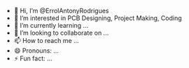 - 👋 Hi, I’m @ErrolAntonyRodrigues
- 👀 I’m interested in PCB Designing, Project Making, Coding
- 🌱 I’m currently learning ...
- 💞️ I’m looking to collaborate on ...
- 📫 How to reach me ...
- 😄 Pronouns: ...
- ⚡ Fun fact: ...

<!---
ErrolAntonyRodrigues/ErrolAntonyRodrigues is a ✨ special ✨ repository because its `README.md` (this file) appears on your GitHub profile.
You can click the Preview link to take a look at your changes.
--->
